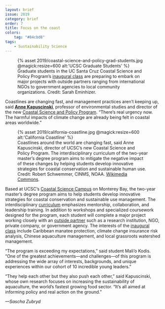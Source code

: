```yaml
---
layout: brief
issue: 2019
category: brief
order: 7
title: Focus on the coast
colors:
    tag: "#84cbd8"
tags:
    - Sustainability Science
---
```

<figure class="">
  {% asset 2019/coastal-science-and-policy-grad-students.jpg @magick:resize=600 alt:'UCSC Graduate Students' %}<figcaption>Graduate students in the UC Santa Cruz Coastal Science and Policy Program’s <a href="https://csp.ucsc.edu/people/current-students/">inaugural class</a> are preparing to embark on major projects with outside partners ranging from international NGOs to government agencies to local community organizations. Credit: Sarah Eminhizer.</figcaption>
</figure>

Coastlines are changing fast, and management practices aren’t keeping up, said [**Anne Kapuscinski**](https://csp.ucsc.edu/staff/), professor of environmental studies and director of the new [Coastal Science and Policy Program](https://csp.ucsc.edu/). “There’s real urgency now. The harmful impacts of climate change are already being felt in coastal areas worldwide.”

<figure class="">
  {% asset 2019/california-coastline.jpg @magick:resize=600 alt:'California Coastline' %}<figcaption>Coastlines around the world are changing fast, said Anne Kapuscinski, director of UCSC’s new Coastal Science and Policy Program. The interdisciplinary curriculum of the two-year master’s degree program aims to mitigate the negative impact of these changes by helping students develop innovative strategies for coastal conservation and sustainable human use. Credit: Robert Schwemmer, CINMS, NOAA. <a href="https://upload.wikimedia.org/wikipedia/commons/7/77/Sanc0815_-_Flickr_-_NOAA_Photo_Library.jpg">Wikimedia Commons</a>.</figcaption>
</figure>

Based at UCSC’s [Coastal Science Campus](https://ims-new.ucsc.edu/facilities/coastal-science-campus/index.html) on Monterey Bay, the two-year master’s degree program aims to help students develop innovative strategies for coastal conservation and sustainable use management. The interdisciplinary [curriculum](https://csp.ucsc.edu/curriculum/) emphasizes mentorship, collaboration, and leadership training. In addition to workshops and specialized coursework designed for the program, each student will complete a major project working closely with an [outside partner](https://csp.ucsc.edu/partners/) such as a research institution, NGO, private company, or government agency. The interests of the [inaugural class](https://csp.ucsc.edu/people/current-students/) include Caribbean manatee protection, climate change insurance risk analysis, Chinese aquaculture management, and local grassroots watershed management.

“The program is exceeding my expectations,” said student Mali’o Kodis. “One of the greatest achievements—and challenges—of this program is addressing the wide array of interests, backgrounds, and unique experiences within our cohort of 10 incredible young leaders.”

“They help each other but they also push each other,” said Kapuscinski, whose own research focuses on increasing the sustainability of aquaculture, the world’s fastest growing food sector. “It’s all aimed at informing policy and real action on the ground.”

*—Sascha Zubryd*